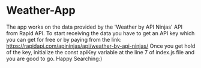 # Weather-App
The app works on the data provided by the 'Weather by API Ninjas' API from Rapid API.
To start receiving the data you have to get an API key which you can get for free or by paying from the link:
https://rapidapi.com/apininjas/api/weather-by-api-ninjas/
Once you get hold of the key, initialize the const apiKey variable at the line 7 of index.js file and you are good to go.
Happy Searching:)

